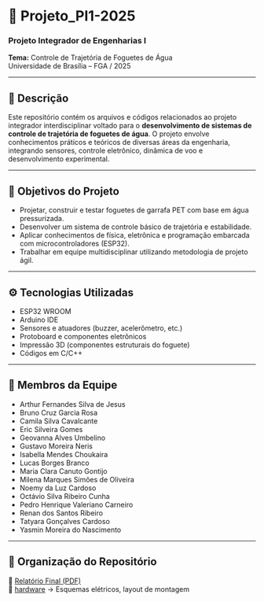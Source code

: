 # 🚀 Projeto_PI1-2025

### Projeto Integrador de Engenharias I  
**Tema:** Controle de Trajetória de Foguetes de Água  
Universidade de Brasília – FGA / 2025

---

## 📌 Descrição

Este repositório contém os arquivos e códigos relacionados ao projeto integrador interdisciplinar voltado para o **desenvolvimento de sistemas de controle de trajetória de foguetes de água**. O projeto envolve conhecimentos práticos e teóricos de diversas áreas da engenharia, integrando sensores, controle eletrônico, dinâmica de voo e desenvolvimento experimental.

---

## 🧠 Objetivos do Projeto

- Projetar, construir e testar foguetes de garrafa PET com base em água pressurizada.
- Desenvolver um sistema de controle básico de trajetória e estabilidade.
- Aplicar conhecimentos de física, eletrônica e programação embarcada com microcontroladores (ESP32).
- Trabalhar em equipe multidisciplinar utilizando metodologia de projeto ágil.

---

## ⚙️ Tecnologias Utilizadas

- ESP32 WROOM
- Arduino IDE
- Sensores e atuadores (buzzer, acelerômetro, etc.)
- Protoboard e componentes eletrônicos
- Impressão 3D (componentes estruturais do foguete)
- Códigos em C/C++

---

## 👥 Membros da Equipe

- Arthur Fernandes Silva de Jesus  
- Bruno Cruz Garcia Rosa  
- Camila Silva Cavalcante  
- Eric Silveira Gomes  
- Geovanna Alves Umbelino  
- Gustavo Moreira Neris  
- Isabella Mendes Choukaira  
- Lucas Borges Branco  
- Maria Clara Canuto Gontijo  
- Milena Marques Simões de Oliveira  
- Noemy da Luz Cardoso  
- Octávio Silva Ribeiro Cunha  
- Pedro Henrique Valeriano Carneiro  
- Renan dos Santos Ribeiro  
- Tatyara Gonçalves Cardoso  
- Yasmin Moreira do Nascimento  
---

## 📂 Organização do Repositório
📄 [Relatório Final (PDF)](./docs/Projeto_PI1_2025_1(3).pdf)  
📁 [hardware](./hardware) → Esquemas elétricos, layout de montagem  



